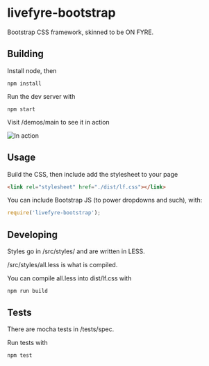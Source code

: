 # livefyre-bootstrap

Bootstrap CSS framework, skinned to be ON FYRE.

## Building

Install node, then

    npm install

Run the dev server with

    npm start

Visit /demos/main to see it in action

![In action](http://d.pr/i/nJkn+)

## Usage

Build the CSS, then include add the stylesheet to your page

```html
<link rel="stylesheet" href="./dist/lf.css"></link>
```

You can include Bootstrap JS (to power dropdowns and such), with:

```javascript
require('livefyre-bootstrap');
```

## Developing

Styles go in /src/styles/ and are written in LESS.

/src/styles/all.less is what is compiled.

You can compile all.less into dist/lf.css with

    npm run build

## Tests

There are mocha tests in /tests/spec.

Run tests with

    npm test
